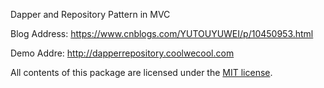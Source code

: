 Dapper and Repository Pattern in MVC 

Blog Address: https://www.cnblogs.com/YUTOUYUWEI/p/10450953.html

Demo Addre: http://dapperrepository.coolwecool.com

All contents of this package are licensed under the [MIT license](https://opensource.org/licenses/MIT).
